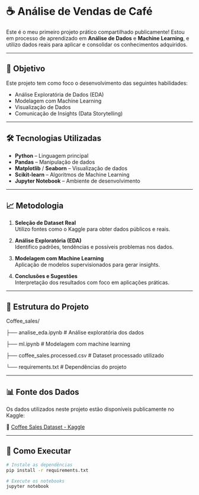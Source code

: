 # ☕ Análise de Vendas de Café

Este é o meu primeiro projeto prático compartilhado publicamente! Estou em processo de aprendizado em **Análise de Dados** e **Machine Learning**, e utilizo dados reais para aplicar e consolidar os conhecimentos adquiridos.

---

## 🎯 Objetivo

Este projeto tem como foco o desenvolvimento das seguintes habilidades:

- Análise Exploratória de Dados (EDA)
- Modelagem com Machine Learning
- Visualização de Dados
- Comunicação de Insights (Data Storytelling)

---

## 🛠 Tecnologias Utilizadas

- **Python** – Linguagem principal
- **Pandas** – Manipulação de dados
- **Matplotlib** / **Seaborn** – Visualização de dados
- **Scikit-learn** – Algoritmos de Machine Learning
- **Jupyter Notebook** – Ambiente de desenvolvimento

---

## 📈 Metodologia

1. **Seleção de Dataset Real**  
   Utilizo fontes como o Kaggle para obter dados públicos e reais.

2. **Análise Exploratória (EDA)**  
   Identifico padrões, tendências e possíveis problemas nos dados.

3. **Modelagem com Machine Learning**  
   Aplicação de modelos supervisionados para gerar insights.

4. **Conclusões e Sugestões**  
   Interpretação dos resultados com foco em aplicações práticas.

---

## 📁 Estrutura do Projeto

Coffee_sales/

├── analise_eda.ipynb # Análise exploratória dos dados

├── ml.ipynb # Modelagem com machine learning

├── coffee_sales.processed.csv # Dataset processado utilizado

└── requirements.txt # Dependências do projeto


---

## 📊 Fonte dos Dados

Os dados utilizados neste projeto estão disponíveis publicamente no Kaggle:

🔗 [Coffee Sales Dataset - Kaggle](https://www.kaggle.com/datasets/ihelon/coffee-sales)

---

## 🚀 Como Executar

```bash
# Instale as dependências
pip install -r requirements.txt

# Execute os notebooks
jupyter notebook
